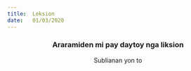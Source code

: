 ```yaml
---
title:  Leksion
date:   01/03/2020
---
```


### <center>Araramiden mi pay daytoy nga liksion</center>
<center>Sublianan yon to</center>